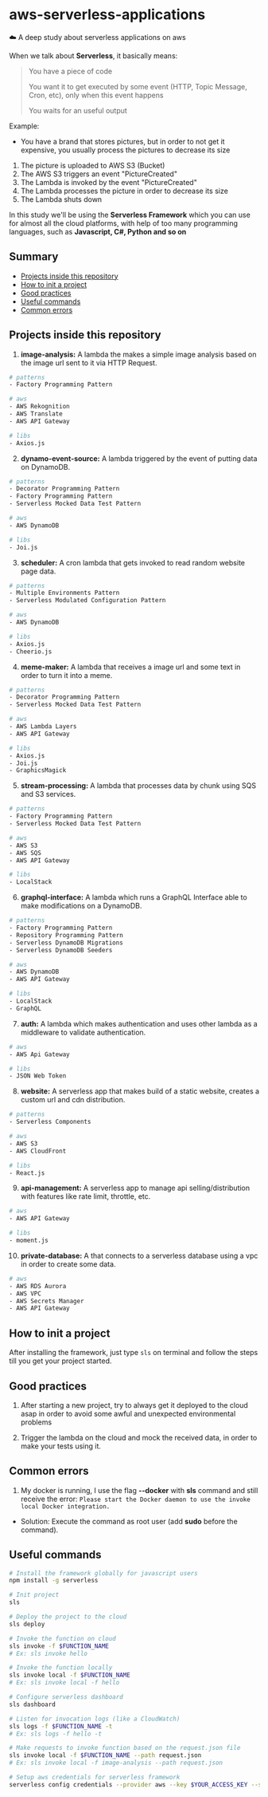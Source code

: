 # aws-serverless-applications
:cloud: A deep study about serverless applications on aws

When we talk about **Serverless**, it basically means:
> You have a piece of code
>
> You want it to get executed by some event (HTTP, Topic Message, Cron, etc), only when this event happens
>
> You waits for an useful output

Example: 
- You have a brand that stores pictures, but in order to not get it expensive, you usually process the pictures to decrease its size
1. The picture is uploaded to AWS S3 (Bucket)
2. The AWS S3 triggers an event "PictureCreated"
3. The Lambda is invoked by the event "PictureCreated"
4. The Lambda processes the picture in order to decrease its size
5. The Lambda shuts down

In this study we'll be using the **Serverless Framework** which you can use for almost all the cloud platforms, with help of too many programming languages, such as **Javascript, C#, Python and so on**

## Summary

- [ Projects inside this repository ](#projects-inside-this-repository)
- [ How to init a project ](#how-to-init-a-project)
- [ Good practices ](#good-practices)
- [ Useful commands ](#useful-commands)
- [ Common errors ](#common-errors)

<a name="projects-inside-this-repository"></a>

## Projects inside this repository

1. **image-analysis:** A lambda the makes a simple image analysis based on the image url sent to it via HTTP Request.
```sh
# patterns
- Factory Programming Pattern

# aws
- AWS Rekognition
- AWS Translate
- AWS API Gateway

# libs
- Axios.js
```
2. **dynamo-event-source:** A lambda triggered by the event of putting data on DynamoDB.
```sh
# patterns
- Decorator Programming Pattern
- Factory Programming Pattern
- Serverless Mocked Data Test Pattern

# aws
- AWS DynamoDB

# libs
- Joi.js
```
3. **scheduler:** A cron lambda that gets invoked to read random website page data.
```sh
# patterns
- Multiple Environments Pattern
- Serverless Modulated Configuration Pattern

# aws
- AWS DynamoDB

# libs
- Axios.js
- Cheerio.js
```

4. **meme-maker:** A lambda that receives a image url and some text in order to turn it into a meme.
```sh
# patterns
- Decorator Programming Pattern
- Serverless Mocked Data Test Pattern

# aws
- AWS Lambda Layers
- AWS API Gateway

# libs
- Axios.js
- Joi.js
- GraphicsMagick
```

5. **stream-processing:** A lambda that processes data by chunk using SQS and S3 services.
```sh
# patterns
- Factory Programming Pattern
- Serverless Mocked Data Test Pattern

# aws
- AWS S3
- AWS SQS
- AWS API Gateway

# libs
- LocalStack
```

6. **graphql-interface:** A lambda which runs a GraphQL Interface able to make modifications on a DynamoDB.
```sh
# patterns
- Factory Programming Pattern
- Repository Programming Pattern
- Serverless DynamoDB Migrations
- Serverless DynamoDB Seeders

# aws
- AWS DynamoDB
- AWS API Gateway

# libs
- LocalStack
- GraphQL
```

7. **auth:** A lambda which makes authentication and uses other lambda as a middleware to validate authentication.
```sh
# aws
- AWS Api Gateway

# libs
- JSON Web Token
```

8. **website:** A serverless app that makes build of a static website, creates a custom url and cdn distribution.
```sh
# patterns
- Serverless Components

# aws
- AWS S3
- AWS CloudFront

# libs
- React.js
```

9. **api-management:** A serverless app to manage api selling/distribution with features like rate limit, throttle, etc.
```sh
# aws
- AWS API Gateway

# libs
- moment.js
```

10. **private-database:** A that connects to a serverless database using a vpc in order to create some data.
```sh
# aws
- AWS RDS Aurora
- AWS VPC
- AWS Secrets Manager
- AWS API Gateway
```

<a name="how-to-init-a-project"></a>

## How to init a project

After installing the framework, just type ```sls``` on terminal and follow the steps till you get your project started.

<a name="good-practices"></a>

## Good practices

1. After starting a new project, try to always get it deployed to the cloud asap in order to avoid some awful and unexpected environmental problems

2. Trigger the lambda on the cloud and mock the received data, in order to make your tests using it.

<a name="common-errors"></a>

## Common errors

1. My docker is running, I use the flag **--docker** with **sls** command and still receive the error: ```Please start the Docker daemon to use the invoke local Docker integration.```
- Solution: Execute the command as root user (add **sudo** before the command).

<a name="useful-commands"></a>

## Useful commands
```sh
# Install the framework globally for javascript users
npm install -g serverless

# Init project
sls

# Deploy the project to the cloud
sls deploy

# Invoke the function on cloud
sls invoke -f $FUNCTION_NAME
# Ex: sls invoke hello

# Invoke the function locally
sls invoke local -f $FUNCTION_NAME
# Ex: sls invoke local -f hello

# Configure serverless dashboard
sls dashboard

# Listen for invocation logs (like a CloudWatch)
sls logs -f $FUNCTION_NAME -t
# Ex: sls logs -f hello -t

# Make requests to invoke function based on the request.json file
sls invoke local -f $FUNCTION_NAME --path request.json
# Ex: sls invoke local -f image-analysis --path request.json

# Setup aws credentials for serverless framework
serverless config credentials --provider aws --key $YOUR_ACCESS_KEY --secret $YOUR_SECRET_KEY
```
